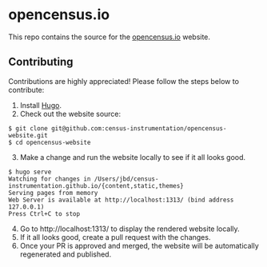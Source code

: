 # opencensus.io

This repo contains the source for the [opencensus.io][website] website.


## Contributing

Contributions are highly appreciated! Please follow the steps below to contribute:

1. Install [Hugo][install-hugo].
2. Check out the website source:
```
$ git clone git@github.com:census-instrumentation/opencensus-website.git
$ cd opencensus-website
```
3. Make a change and run the website locally to see if it all looks good.

```
$ hugo serve
Watching for changes in /Users/jbd/census-instrumentation.github.io/{content,static,themes}
Serving pages from memory
Web Server is available at http://localhost:1313/ (bind address 127.0.0.1)
Press Ctrl+C to stop
```
4. Go to http://localhost:1313/ to display the rendered website locally.
5. If it all looks good, create a pull request with the changes.
6. Once your PR is approved and merged, the website will be automatically regenerated and published.


[website]: http://opencensus.io
[install-hugo]: https://gohugo.io/getting-started/installing/
